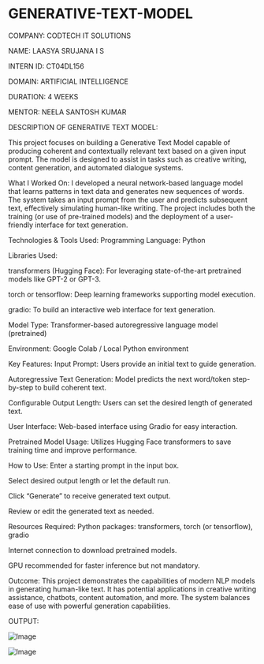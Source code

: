 # GENERATIVE-TEXT-MODEL

COMPANY: CODTECH IT SOLUTIONS

NAME: LAASYA SRUJANA I S

INTERN ID: CT04DL156

DOMAIN: ARTIFICIAL INTELLIGENCE

DURATION: 4 WEEKS

MENTOR: NEELA SANTOSH KUMAR

DESCRIPTION OF GENERATIVE TEXT MODEL:

This project focuses on building a Generative Text Model capable of producing coherent and contextually relevant text based on a given input prompt. The model is designed to assist in tasks such as creative writing, content generation, and automated dialogue systems.

What I Worked On:
I developed a neural network-based language model that learns patterns in text data and generates new sequences of words. The system takes an input prompt from the user and predicts subsequent text, effectively simulating human-like writing. The project includes both the training (or use of pre-trained models) and the deployment of a user-friendly interface for text generation.

Technologies & Tools Used:
Programming Language: Python

Libraries Used:

transformers (Hugging Face): For leveraging state-of-the-art pretrained models like GPT-2 or GPT-3.

torch or tensorflow: Deep learning frameworks supporting model execution.

gradio: To build an interactive web interface for text generation.

Model Type: Transformer-based autoregressive language model (pretrained)

Environment: Google Colab / Local Python environment

Key Features:
Input Prompt: Users provide an initial text to guide generation.

Autoregressive Text Generation: Model predicts the next word/token step-by-step to build coherent text.

Configurable Output Length: Users can set the desired length of generated text.

User Interface: Web-based interface using Gradio for easy interaction.

Pretrained Model Usage: Utilizes Hugging Face transformers to save training time and improve performance.

How to Use:
Enter a starting prompt in the input box.

Select desired output length or let the default run.

Click “Generate” to receive generated text output.

Review or edit the generated text as needed.

Resources Required:
Python packages: transformers, torch (or tensorflow), gradio

Internet connection to download pretrained models.

GPU recommended for faster inference but not mandatory.

Outcome:
This project demonstrates the capabilities of modern NLP models in generating human-like text. It has potential applications in creative writing assistance, chatbots, content automation, and more. The system balances ease of use with powerful generation capabilities.

OUTPUT:

![Image](https://github.com/user-attachments/assets/62419aea-22f5-4bcb-8301-05ba906496a2)

![Image](https://github.com/user-attachments/assets/f3dc8626-fe48-4c6f-99a4-ba9d7d3168b9)

